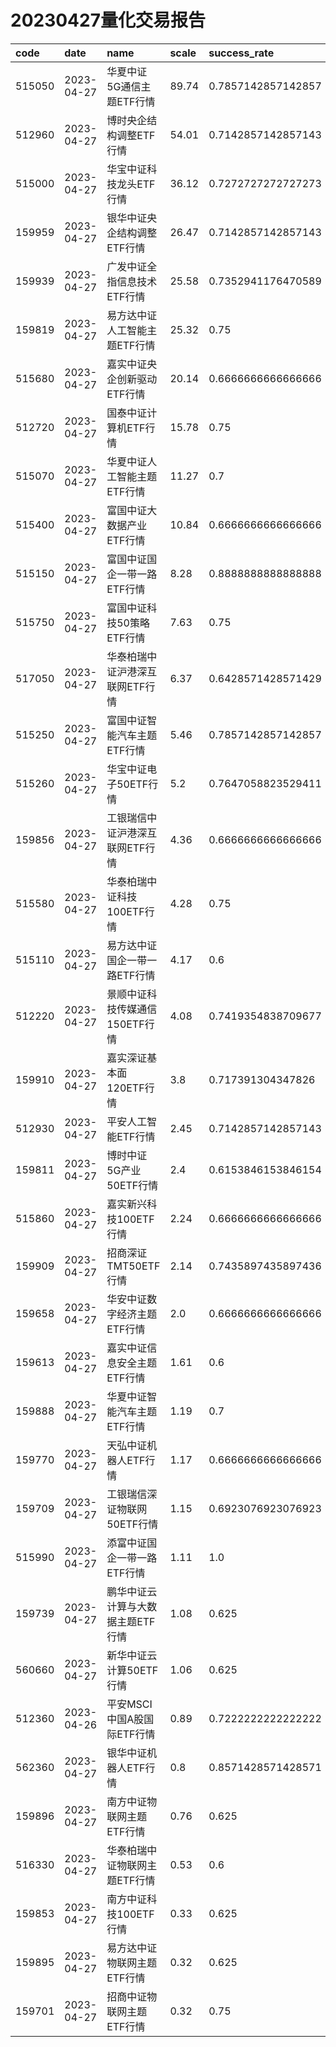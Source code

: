 # 20230427量化交易报告
 | code | date | name | scale | success_rate | 
 | :----- | :----- | :----- | :----- | :----- | 
 | 515050 | 2023-04-27 | 华夏中证5G通信主题ETF行情 | 89.74 | 0.7857142857142857 | 
 | 512960 | 2023-04-27 | 博时央企结构调整ETF行情 | 54.01 | 0.7142857142857143 | 
 | 515000 | 2023-04-27 | 华宝中证科技龙头ETF行情 | 36.12 | 0.7272727272727273 | 
 | 159959 | 2023-04-27 | 银华中证央企结构调整ETF行情 | 26.47 | 0.7142857142857143 | 
 | 159939 | 2023-04-27 | 广发中证全指信息技术ETF行情 | 25.58 | 0.7352941176470589 | 
 | 159819 | 2023-04-27 | 易方达中证人工智能主题ETF行情 | 25.32 | 0.75 | 
 | 515680 | 2023-04-27 | 嘉实中证央企创新驱动ETF行情 | 20.14 | 0.6666666666666666 | 
 | 512720 | 2023-04-27 | 国泰中证计算机ETF行情 | 15.78 | 0.75 | 
 | 515070 | 2023-04-27 | 华夏中证人工智能主题ETF行情 | 11.27 | 0.7 | 
 | 515400 | 2023-04-27 | 富国中证大数据产业ETF行情 | 10.84 | 0.6666666666666666 | 
 | 515150 | 2023-04-27 | 富国中证国企一带一路ETF行情 | 8.28 | 0.8888888888888888 | 
 | 515750 | 2023-04-27 | 富国中证科技50策略ETF行情 | 7.63 | 0.75 | 
 | 517050 | 2023-04-27 | 华泰柏瑞中证沪港深互联网ETF行情 | 6.37 | 0.6428571428571429 | 
 | 515250 | 2023-04-27 | 富国中证智能汽车主题ETF行情 | 5.46 | 0.7857142857142857 | 
 | 515260 | 2023-04-27 | 华宝中证电子50ETF行情 | 5.2 | 0.7647058823529411 | 
 | 159856 | 2023-04-27 | 工银瑞信中证沪港深互联网ETF行情 | 4.36 | 0.6666666666666666 | 
 | 515580 | 2023-04-27 | 华泰柏瑞中证科技100ETF行情 | 4.28 | 0.75 | 
 | 515110 | 2023-04-27 | 易方达中证国企一带一路ETF行情 | 4.17 | 0.6 | 
 | 512220 | 2023-04-27 | 景顺中证科技传媒通信150ETF行情 | 4.08 | 0.7419354838709677 | 
 | 159910 | 2023-04-27 | 嘉实深证基本面120ETF行情 | 3.8 | 0.717391304347826 | 
 | 512930 | 2023-04-27 | 平安人工智能ETF行情 | 2.45 | 0.7142857142857143 | 
 | 159811 | 2023-04-27 | 博时中证5G产业50ETF行情 | 2.4 | 0.6153846153846154 | 
 | 515860 | 2023-04-27 | 嘉实新兴科技100ETF行情 | 2.24 | 0.6666666666666666 | 
 | 159909 | 2023-04-27 | 招商深证TMT50ETF行情 | 2.14 | 0.7435897435897436 | 
 | 159658 | 2023-04-27 | 华安中证数字经济主题ETF行情 | 2.0 | 0.6666666666666666 | 
 | 159613 | 2023-04-27 | 嘉实中证信息安全主题ETF行情 | 1.61 | 0.6 | 
 | 159888 | 2023-04-27 | 华夏中证智能汽车主题ETF行情 | 1.19 | 0.7 | 
 | 159770 | 2023-04-27 | 天弘中证机器人ETF行情 | 1.17 | 0.6666666666666666 | 
 | 159709 | 2023-04-27 | 工银瑞信深证物联网50ETF行情 | 1.15 | 0.6923076923076923 | 
 | 515990 | 2023-04-27 | 添富中证国企一带一路ETF行情 | 1.11 | 1.0 | 
 | 159739 | 2023-04-27 | 鹏华中证云计算与大数据主题ETF行情 | 1.08 | 0.625 | 
 | 560660 | 2023-04-27 | 新华中证云计算50ETF行情 | 1.06 | 0.625 | 
 | 512360 | 2023-04-26 | 平安MSCI中国A股国际ETF行情 | 0.89 | 0.7222222222222222 | 
 | 562360 | 2023-04-27 | 银华中证机器人ETF行情 | 0.8 | 0.8571428571428571 | 
 | 159896 | 2023-04-27 | 南方中证物联网主题ETF行情 | 0.76 | 0.625 | 
 | 516330 | 2023-04-27 | 华泰柏瑞中证物联网主题ETF行情 | 0.53 | 0.6 | 
 | 159853 | 2023-04-27 | 南方中证科技100ETF行情 | 0.33 | 0.625 | 
 | 159895 | 2023-04-27 | 易方达中证物联网主题ETF行情 | 0.32 | 0.625 | 
 | 159701 | 2023-04-27 | 招商中证物联网主题ETF行情 | 0.32 | 0.75 | 
